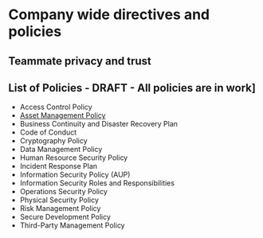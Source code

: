 # Company wide directives and policies

## Teammate privacy and trust

## List of Policies - DRAFT - All policies are in work]

- Access Control Policy
- [Asset Management Policy](../policies/asset-management-policy.md)
- Business Continuity and Disaster Recovery Plan
- Code of Conduct
- Cryptography Policy
- Data Management Policy
- Human Resource Security Policy
- Incident Response Plan
- Information Security Policy (AUP)
- Information Security Roles and Responsibilities
- Operations Security Policy
- Physical Security Policy
- Risk Management Policy
- Secure Development Policy
- Third-Party Management Policy
